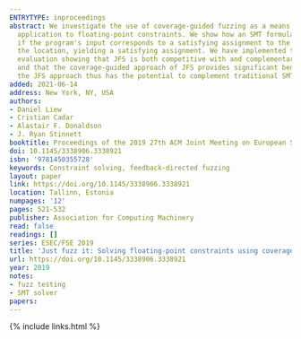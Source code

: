 ```yaml
---
ENTRYTYPE: inproceedings
abstract: We investigate the use of coverage-guided fuzzing as a means of proving satisfiability of SMT formulas over finite variable domains, with specific
  application to floating-point constraints. We show how an SMT formula can be encoded as a program containing a location that is reachable if and only
  if the program's input corresponds to a satisfying assignment to the formula. A coverage-guided fuzzer can then be used to search for an input that reaches
  the location, yielding a satisfying assignment. We have implemented this idea in a tool, Just Fuzz-it Solver (JFS), and we present a large experimental
  evaluation showing that JFS is both competitive with and complementary to state-of-the-art SMT solvers with respect to solving floating-point constraints,
  and that the coverage-guided approach of JFS provides significant benefit over naive fuzzing in the floating-point domain. Applied in a portfolio manner,
  the JFS approach thus has the potential to complement traditional SMT solvers for program analysis tasks that involve reasoning about floating-point constraints.
added: 2021-06-14
address: New York, NY, USA
authors:
- Daniel Liew
- Cristian Cadar
- Alastair F. Donaldson
- J. Ryan Stinnett
booktitle: Proceedings of the 2019 27th ACM Joint Meeting on European Software Engineering Conference and Symposium on the Foundations of Software Engineering
doi: 10.1145/3338906.3338921
isbn: '9781450355728'
keywords: Constraint solving, feedback-directed fuzzing
layout: paper
link: https://doi.org/10.1145/3338906.3338921
location: Tallinn, Estonia
numpages: '12'
pages: 521-532
publisher: Association for Computing Machinery
read: false
readings: []
series: ESEC/FSE 2019
title: 'Just fuzz it: Solving floating-point constraints using coverage-Guided fuzzing'
url: https://doi.org/10.1145/3338906.3338921
year: 2019
notes:
- fuzz testing
- SMT solver
papers:
---
```

{% include links.html %}
